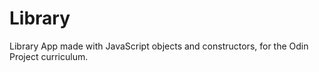 # Library
Library App made with JavaScript objects and constructors, for the Odin Project curriculum.
